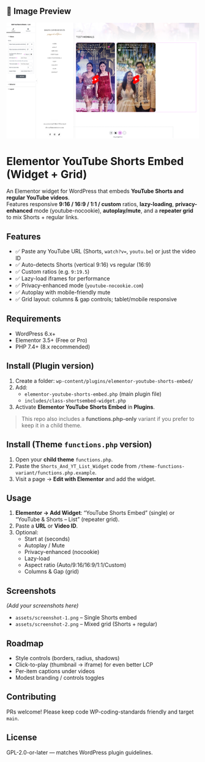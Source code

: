 ## 📸 Image Preview
![Preview](https://github.com/elias1435/wp-elementor-youtube-shorts-widget/blob/main/Edit%20_Video%20Testimonials_%20with%20Elementor.jpg?raw=true)


# Elementor YouTube Shorts Embed (Widget + Grid)

An Elementor widget for WordPress that embeds **YouTube Shorts and regular YouTube videos**.  
Features responsive **9:16 / 16:9 / 1:1 / custom** ratios, **lazy-loading**, **privacy-enhanced** mode (youtube-nocookie), **autoplay/mute**, and a **repeater grid** to mix Shorts + regular links.

## Features
- ✅ Paste any YouTube URL (Shorts, `watch?v=`, `youtu.be`) or just the video ID  
- ✅ Auto-detects Shorts (vertical 9:16) vs regular (16:9)  
- ✅ Custom ratios (e.g. `9:19.5`)  
- ✅ Lazy-load iframes for performance  
- ✅ Privacy-enhanced mode (`youtube-nocookie.com`)  
- ✅ Autoplay with mobile-friendly mute  
- ✅ Grid layout: columns & gap controls; tablet/mobile responsive

## Requirements
- WordPress 6.x+
- Elementor 3.5+ (Free or Pro)
- PHP 7.4+ (8.x recommended)

## Install (Plugin version)
1. Create a folder: `wp-content/plugins/elementor-youtube-shorts-embed/`
2. Add:
   - `elementor-youtube-shorts-embed.php` (main plugin file)
   - `includes/class-shortsembed-widget.php`
3. Activate **Elementor YouTube Shorts Embed** in **Plugins**.

> This repo also includes a **functions.php-only** variant if you prefer to keep it in a child theme.

## Install (Theme `functions.php` version)
1. Open your **child theme** `functions.php`.
2. Paste the `Shorts_And_YT_List_Widget` code from `/theme-functions-variant/functions.php.example`.
3. Visit a page → **Edit with Elementor** and add the widget.

## Usage
1. **Elementor → Add Widget**: “YouTube Shorts Embed” (single) or “YouTube & Shorts – List” (repeater grid).
2. Paste a **URL** or **Video ID**.
3. Optional:
   - Start at (seconds)
   - Autoplay / Mute
   - Privacy-enhanced (nocookie)
   - Lazy-load
   - Aspect ratio (Auto/9:16/16:9/1:1/Custom)
   - Columns & Gap (grid)

## Screenshots
_(Add your screenshots here)_
- `assets/screenshot-1.png` – Single Shorts embed
- `assets/screenshot-2.png` – Mixed grid (Shorts + regular)

## Roadmap
- Style controls (borders, radius, shadows)
- Click-to-play (thumbnail → iframe) for even better LCP
- Per-item captions under videos
- Modest branding / controls toggles

## Contributing
PRs welcome! Please keep code WP-coding-standards friendly and target `main`.

## License
GPL-2.0-or-later — matches WordPress plugin guidelines.
